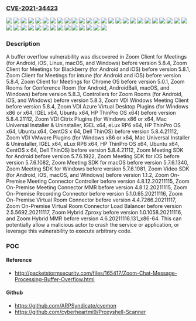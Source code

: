 ### [CVE-2021-34423](https://cve.mitre.org/cgi-bin/cvename.cgi?name=CVE-2021-34423)
![](https://img.shields.io/static/v1?label=Product&message=Controllers%20for%20Zoom%20Rooms%20(for%20Android%2C%20iOS%2C%20and%20Windows)&color=blue)
![](https://img.shields.io/static/v1?label=Product&message=Zoom%20Client%20for%20Meetings%20(for%20Android%2C%20iOS%2C%20Linux%2C%20macOS%2C%20and%20Windows)&color=blue)
![](https://img.shields.io/static/v1?label=Product&message=Zoom%20Client%20for%20Meetings%20for%20Blackberry%20(for%20Android%20and%20iOS)&color=blue)
![](https://img.shields.io/static/v1?label=Product&message=Zoom%20Client%20for%20Meetings%20for%20Chrome%20OS&color=blue)
![](https://img.shields.io/static/v1?label=Product&message=Zoom%20Client%20for%20Meetings%20for%20intune%20(for%20Android%20and%20iOS)&color=blue)
![](https://img.shields.io/static/v1?label=Product&message=Zoom%20Hybrid%20MMR&color=blue)
![](https://img.shields.io/static/v1?label=Product&message=Zoom%20Hybrid%20Zproxy&color=blue)
![](https://img.shields.io/static/v1?label=Product&message=Zoom%20Meeting%20SDK%20for%20Android&color=blue)
![](https://img.shields.io/static/v1?label=Product&message=Zoom%20Meeting%20SDK%20for%20Windows&color=blue)
![](https://img.shields.io/static/v1?label=Product&message=Zoom%20Meeting%20SDK%20for%20iOS&color=blue)
![](https://img.shields.io/static/v1?label=Product&message=Zoom%20Meeting%20SDK%20for%20macOS&color=blue)
![](https://img.shields.io/static/v1?label=Product&message=Zoom%20On-Premise%20Meeting%20Connector%20Controller&color=blue)
![](https://img.shields.io/static/v1?label=Product&message=Zoom%20On-Premise%20Meeting%20Connector%20MMR&color=blue)
![](https://img.shields.io/static/v1?label=Product&message=Zoom%20On-Premise%20Recording%20Connector&color=blue)
![](https://img.shields.io/static/v1?label=Product&message=Zoom%20On-Premise%20Virtual%20Room%20Connector%20&color=blue)
![](https://img.shields.io/static/v1?label=Product&message=Zoom%20On-Premise%20Virtual%20Room%20Connector%20Load%20Balancer%20&color=blue)
![](https://img.shields.io/static/v1?label=Product&message=Zoom%20Rooms%20for%20Conference%20Room%20(for%20Android%2C%20AndroidBali%2C%20macOS%2C%20and%20Windows)%20&color=blue)
![](https://img.shields.io/static/v1?label=Product&message=Zoom%20VDI%20Azure%20Virtual%20Desktop%20Plugins%20(for%20Windows%20x86%20or%20x64%2C%20IGEL%20x64%2C%20Ubuntu%20x64%2C%20HP%20ThinPro%20OS%20x64)&color=blue)
![](https://img.shields.io/static/v1?label=Product&message=Zoom%20VDI%20Citrix%20Plugins%20(for%20Windows%20x86%20or%20x64%2C%20Mac%20Universal%20Installer%20%26%20Uninstaller%2C%20IGEL%20x64%2C%20eLux%20RP6%20x64%2C%20HP%20ThinPro%20OS%20x64%2C%20Ubuntu%20x64%2C%20CentOS%20x%2064%2C%20Dell%20ThinOS)&color=blue)
![](https://img.shields.io/static/v1?label=Product&message=Zoom%20VDI%20VMware%20Plugins%20(for%20Windows%20x86%20or%20x64%2C%20Mac%20Universal%20Installer%20%26%20Uninstaller%2C%20IGEL%20x64%2C%20eLux%20RP6%20x64%2C%20HP%20ThinPro%20OS%20x64%2C%20Ubuntu%20x64%2C%20CentOS%20x%2064%2C%20Dell%20ThinOS)&color=blue)
![](https://img.shields.io/static/v1?label=Product&message=Zoom%20VDI%20Windows%20Meeting%20Client&color=blue)
![](https://img.shields.io/static/v1?label=Product&message=Zoom%20Video%20SDK%20(for%20Android%2C%20iOS%2C%20macOS%2C%20and%20Windows)&color=blue)
![](https://img.shields.io/static/v1?label=Version&message=%3C%201.0.1058.20211116%20&color=brighgreen)
![](https://img.shields.io/static/v1?label=Version&message=%3C%201.1.2%20&color=brighgreen)
![](https://img.shields.io/static/v1?label=Version&message=%3C%202.5.5692.20211117%20&color=brighgreen)
![](https://img.shields.io/static/v1?label=Version&message=%3C%204.4.7266.20211117%20&color=brighgreen)
![](https://img.shields.io/static/v1?label=Version&message=%3C%204.6.20211116.131_x86-64%20&color=brighgreen)
![](https://img.shields.io/static/v1?label=Version&message=%3C%204.8.12.20211115%20&color=brighgreen)
![](https://img.shields.io/static/v1?label=Version&message=%3C%205.0.1%20&color=brighgreen)
![](https://img.shields.io/static/v1?label=Version&message=%3C%205.1.0.65.20211116%20&color=brighgreen)
![](https://img.shields.io/static/v1?label=Version&message=%3C%205.7.6.1081%20&color=brighgreen)
![](https://img.shields.io/static/v1?label=Version&message=%3C%205.7.6.1082%20&color=brighgreen)
![](https://img.shields.io/static/v1?label=Version&message=%3C%205.7.6.1340%20&color=brighgreen)
![](https://img.shields.io/static/v1?label=Version&message=%3C%205.7.6.1922%20&color=brighgreen)
![](https://img.shields.io/static/v1?label=Version&message=%3C%205.8.1%20&color=brighgreen)
![](https://img.shields.io/static/v1?label=Version&message=%3C%205.8.3%20&color=brighgreen)
![](https://img.shields.io/static/v1?label=Version&message=%3C%205.8.4%20&color=brighgreen)
![](https://img.shields.io/static/v1?label=Version&message=%3C%205.8.4.21112%20&color=brighgreen)
![](https://img.shields.io/static/v1?label=Vulnerability&message=Buffer%20Copy%20without%20Checking%20Size%20of%20Input%20('Classic%20Buffer%20Overflow')&color=brighgreen)

### Description

A buffer overflow vulnerability was discovered in Zoom Client for Meetings (for Android, iOS, Linux, macOS, and Windows) before version 5.8.4, Zoom Client for Meetings for Blackberry (for Android and iOS) before version 5.8.1, Zoom Client for Meetings for intune (for Android and iOS) before version 5.8.4, Zoom Client for Meetings for Chrome OS before version 5.0.1, Zoom Rooms for Conference Room (for Android, AndroidBali, macOS, and Windows) before version 5.8.3, Controllers for Zoom Rooms (for Android, iOS, and Windows) before version 5.8.3, Zoom VDI Windows Meeting Client before version 5.8.4, Zoom VDI Azure Virtual Desktop Plugins (for Windows x86 or x64, IGEL x64, Ubuntu x64, HP ThinPro OS x64) before version 5.8.4.21112, Zoom VDI Citrix Plugins (for Windows x86 or x64, Mac Universal Installer & Uninstaller, IGEL x64, eLux RP6 x64, HP ThinPro OS x64, Ubuntu x64, CentOS x 64, Dell ThinOS) before version 5.8.4.21112, Zoom VDI VMware Plugins (for Windows x86 or x64, Mac Universal Installer & Uninstaller, IGEL x64, eLux RP6 x64, HP ThinPro OS x64, Ubuntu x64, CentOS x 64, Dell ThinOS) before version 5.8.4.21112, Zoom Meeting SDK for Android before version 5.7.6.1922, Zoom Meeting SDK for iOS before version 5.7.6.1082, Zoom Meeting SDK for macOS before version 5.7.6.1340, Zoom Meeting SDK for Windows before version 5.7.6.1081, Zoom Video SDK (for Android, iOS, macOS, and Windows) before version 1.1.2, Zoom On-Premise Meeting Connector Controller before version 4.8.12.20211115, Zoom On-Premise Meeting Connector MMR before version 4.8.12.20211115, Zoom On-Premise Recording Connector before version 5.1.0.65.20211116, Zoom On-Premise Virtual Room Connector before version 4.4.7266.20211117, Zoom On-Premise Virtual Room Connector Load Balancer before version 2.5.5692.20211117, Zoom Hybrid Zproxy before version 1.0.1058.20211116, and Zoom Hybrid MMR before version 4.6.20211116.131_x86-64. This can potentially allow a malicious actor to crash the service or application, or leverage this vulnerability to execute arbitrary code.

### POC

#### Reference
- http://packetstormsecurity.com/files/165417/Zoom-Chat-Message-Processing-Buffer-Overflow.html

#### Github
- https://github.com/ARPSyndicate/cvemon
- https://github.com/cyberheartmi9/Proxyshell-Scanner

